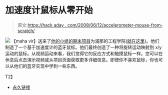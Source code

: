 # 加速度计鼠标从零开始

> 原文:[https://hack aday . com/2008/06/12/accelerometer-mouse-from-scratch/](https://hackaday.com/2008/06/12/accelerometer-mouse-from-scratch/)

![](../Images/418f1587dd22ea1ab44ee16ea9ff0d14.png)
【maha vir】送来了[他的小组的期末项目](http://coepetc.blogspot.com/)为浦那的工程学院([就在这里](http://maps.google.com/maps?ie=UTF-8&oe=utf-8&rls=org.mozilla:en-US:official&client=firefox-a&q=Pune,+Maharashtra+India&um=1&sa=X&oi=geocode_result&resnum=1&ct=title))。他们制造了一个基于加速度计的蓝牙鼠标。他们最终创造了一种将旋转运动映射到 x/y 运动的鼠标。从视频运动来看，我们觉得它的反应方式和触摸鼠标一样。您可以在休息后点击演示视频或从项目页面获取更多详细信息。即使你不喜欢鼠标，你也可以从他们的蓝牙实现中学到一些东西。

<object width="450" height="364"><param name="movie" value="http://www.youtube.com/v/RdU6nDrc9vE&amp;hl=en&amp;rel=0&amp;color1=0x3a3a3a&amp;color2=0x999999">T2】</object>

*   [永久链接](http://coepetc.blogspot.com/)